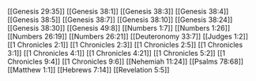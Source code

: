 [[Genesis 29:35]]
[[Genesis 38:1]]
[[Genesis 38:3]]
[[Genesis 38:4]]
[[Genesis 38:5]]
[[Genesis 38:7]]
[[Genesis 38:10]]
[[Genesis 38:24]]
[[Genesis 38:30]]
[[Genesis 49:8]]
[[Numbers 1:7]]
[[Numbers 1:26]]
[[Numbers 26:19]]
[[Numbers 26:21]]
[[Deuteronomy 33:7]]
[[Judges 1:2]]
[[1 Chronicles 2:1]]
[[1 Chronicles 2:3]]
[[1 Chronicles 2:5]]
[[1 Chronicles 3:1]]
[[1 Chronicles 4:1]]
[[1 Chronicles 4:21]]
[[1 Chronicles 5:2]]
[[1 Chronicles 9:4]]
[[1 Chronicles 9:6]]
[[Nehemiah 11:24]]
[[Psalms 78:68]]
[[Matthew 1:1]]
[[Hebrews 7:14]]
[[Revelation 5:5]]
